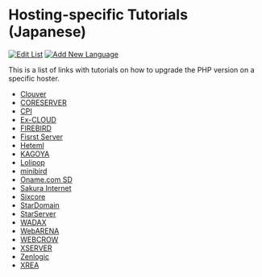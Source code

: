 # Hosting-specific Tutorials (Japanese)

[![Edit List](https://img.shields.io/badge/Edit_List--green.svg?style=social)](https://github.com/wp-core-php/servehappy-resources/edit/master/tutorials/hosting-specific/tutorials-ja.md)
[![Add New Language](https://img.shields.io/badge/Add_New_Language--green.svg?style=social)](https://github.com/wp-core-php/servehappy-resources/new/master/tutorials/hosting-specific)

This is a list of links with tutorials on how to upgrade the PHP version on a specific hoster.

* [Clouver](http://www.clouver.jp/support/man/homepage_program_php_ver.php)
* [CORESERVER](https://www.coreserver.jp/support/faq/php-fast-cgi.php)
* [CPI](http://acesr.document.secure.ne.jp/tools/php/)
* [Ex-CLOUD](https://ex-cloud.jp/support/question/g-779)
* [FIREBIRD](http://www.firebird.jp/support/man/homepage_program_php_ver.php)
* [Fisrst Server](http://support.fsv.jp/manual/php/basic/type.html)
* [Heteml](https://heteml.jp/support/manual/php5/)
* [KAGOYA](http://support.kagoya.jp/kir/manual/php_version/change.html)
* [Lolipop](https://lolipop.jp/manual/user/php-setting/)
* [minibird](http://www.minibird.jp/man/homepage_program_php_ver.php)
* [Oname.com SD](https://help.onamae.com/app/answers/detail/a_id/009103)
* [Sakura Internet](http://knowledge.sakura.ad.jp/knowledge/7625/)
* [Sixcore](http://www.sixcore.ne.jp/dedicated/man/program_php_ver.php)
* [StarDomain](http://www.star-domain.jp/man/homepage_program_php_ver.php)
* [StarServer](https://www.star.ne.jp/manual/homepage_php_ver.php)
* [WADAX](https://www.wadax.ne.jp/support/manual/shared/multi_php.html)
* [WebARENA](http://faq.nttpc.co.jp/faq/show/12530?site_domain=suitex)
* [WEBCROW](http://www.webcrow.jp/support/man/homepage_program_php_ver.php)
* [XSERVER](https://www.xserver.ne.jp/manual/man_program_php_ver.php)
* [Zenlogic](https://zenlogic.jp/support/manual/web/php.html)
* [XREA](https://www.xrea.com/spec/#specCgi)
